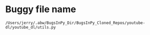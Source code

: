 # Buggy file name

```text
/Users/jerry/.abw/BugsInPy_Dir/BugsInPy_Cloned_Repos/youtube-dl/youtube_dl/utils.py
```
